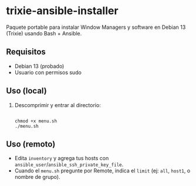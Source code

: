 # trixie-ansible-installer

Paquete portable para instalar Window Managers y software en Debian 13 (Trixie) usando Bash + Ansible.

## Requisitos
- Debian 13 (probado)
- Usuario con permisos sudo

## Uso (local)
1. Descomprimir y entrar al directorio:
   ```

   chmod +x menu.sh
   ./menu.sh
   ```

## Uso (remoto)
- Edita `inventory` y agrega tus hosts con `ansible_user`/`ansible_ssh_private_key_file`.
- Cuando el `menu.sh` pregunte por Remote, indica el `limit` (ej: `all`, `host1`, o nombre de grupo).

